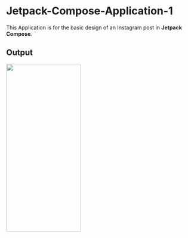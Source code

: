 ﻿# Jetpack-Compose-Application-1

This Application is for the basic design of an Instagram post in **Jetpack Compose**.

## Output

<img src="https://user-images.githubusercontent.com/70137590/196743308-d37be1c2-bf7c-412c-b56e-ab62457f55c2.jpg" width="200" height="450"/>
